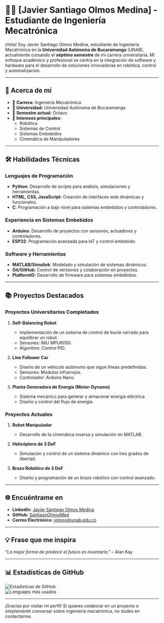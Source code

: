 # 👨‍💻 [Javier Santiago Olmos Medina] - Estudiante de Ingeniería Mecatrónica

¡Hola! Soy Javier Santiago Olmos Medina, estudiante de Ingeniería Mecatrónica en la **Universidad Autónoma de Bucaramanga** (UNAB), actualmente cursando el **séptimo semestre** de mi carrera universitaria. Mi enfoque académico y profesional se centra en la integración de software y hardware para el desarrollo de soluciones innovadoras en robótica, control y automatización.

---

## 🚀 Acerca de mí

- 🌟 **Carrera:** Ingeniería Mecatrónica  
- 🏫 **Universidad:** Universidad Autónoma de Bucaramanga  
- 📅 **Semestre actual:** Octavo  
- 🔧 **Intereses principales:**  
  - Robótica  
  - Sistemas de Control  
  - Sistemas Embebidos  
  - Cinemática de Manipuladores  

---

## 🛠️ Habilidades Técnicas

### Lenguajes de Programación  
- **Python**: Desarrollo de scripts para análisis, simulaciones y herramientas.  
- **HTML, CSS, JavaScript**: Creación de interfaces web dinámicas y funcionales.  
- **C**: Programación a bajo nivel para sistemas embebidos y controladores.  

### Experiencia en Sistemas Embebidos  
- **Arduino**: Desarrollo de proyectos con sensores, actuadores y controladores.  
- **ESP32**: Programación avanzada para IoT y control embebido.  

### Software y Herramientas  
- **MATLAB/Simulink**: Modelado y simulación de sistemas dinámicos.  
- **Git/GitHub**: Control de versiones y colaboración en proyectos.  
- **PlatformIO**: Desarrollo de firmware para sistemas embebidos.  

---

## 📚 Proyectos Destacados

### Proyectos Universitarios Completados  
1. **Self-Balancing Robot**  
   - Implementación de un sistema de control de bucle cerrado para equilibrar un robot.  
   - Sensores: IMU MPU6050.  
   - Algoritmo: Control PID.  

2. **Line Follower Car**  
   - Diseño de un vehículo autónomo que sigue líneas predefinidas.  
   - Sensores: Módulos infrarrojos.  
   - Controlador: Arduino Nano.  

3. **Planta Generadora de Energía (Motor-Dynamo)**  
   - Sistema mecánico para generar y almacenar energía eléctrica.  
   - Diseño y control del flujo de energía.  

### Proyectos Actuales  
1. **Robot Manipulador**  
   - Desarrollo de la cinemática inversa y simulación en MATLAB.  

2. **Helicóptero de 3 DoF**  
   - Simulación y control de un sistema dinámico con tres grados de libertad.  

3. **Brazo Robótico de 3 DoF**  
   - Diseño y programación de un brazo robótico con control avanzado.  

---

## 🌐 Encuéntrame en  
- **LinkedIn:** [Javier Santiago Olmos Medina](https://www.linkedin.com/in/javier-santiago-olmos-medina-164899356/) 
- **GitHub:** [SantiagoOlmosMed](https://github.com/SantiagoOlmosMed)  
- **Correo Electrónico:** [jolmos@unab.edu.co](mailto:jolmos@unab.edu.co)  

---

## 💡 Frase que me inspira  
*"La mejor forma de predecir el futuro es inventarlo."* – Alan Kay  

---

## 📊 Estadísticas de GitHub  

![Estadísticas de GitHub](https://github-readme-stats.vercel.app/api?username=SantiagoOlmosMed&show_icons=true&theme=radical)  
![Lenguajes más usados](https://github-readme-stats.vercel.app/api/top-langs/?username=SantiagoOlmosMed&layout=compact&theme=radical)  

---

¡Gracias por visitar mi perfil! Si quieres colaborar en un proyecto o simplemente conversar sobre ingeniería mecatrónica, no dudes en contactarme.
